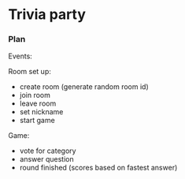 # Trivia party

### Plan

Events:

Room set up:

- create room (generate random room id)
- join room
- leave room
- set nickname
- start game

Game:

- vote for category
- answer question
- round finished (scores based on fastest answer)
